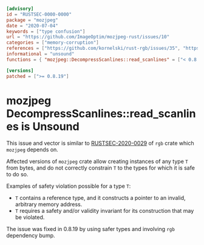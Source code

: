 ```toml
[advisory]
id = "RUSTSEC-0000-0000"
package = "mozjpeg"
date = "2020-07-04"
keywords = ["type confusion"]
url = "https://github.com/ImageOptim/mozjpeg-rust/issues/10"
categories = ["memory-corruption"]
references = ["https://github.com/kornelski/rust-rgb/issues/35", "https://rustsec.org/advisories/RUSTSEC-2020-0029.html"]
informational = "unsound"
functions = { "mozjpeg::DecompressScanlines::read_scanlines" = ["< 0.8.19"] }

[versions]
patched = [">= 0.8.19"]
```
# mozjpeg DecompressScanlines::read_scanlines is Unsound

This issue and vector is similar to [RUSTSEC-2020-0029] of `rgb` crate which `mozjpeg` depends on.

Affected versions of `mozjpeg` crate allow creating instances of any type `T` from bytes,
and do not correctly constrain `T` to the types for which it is safe to do so.

Examples of safety violation possible for a type `T`:

* `T` contains a reference type, and it constructs a pointer to an invalid, arbitrary memory address.
* `T` requires a safety and/or validity invariant for its construction that may be violated.

The issue was fixed in 0.8.19 by using safer types and involving `rgb` dependency bump.

[RUSTSEC-2020-0029]: https://rustsec.org/advisories/RUSTSEC-2020-0029.html